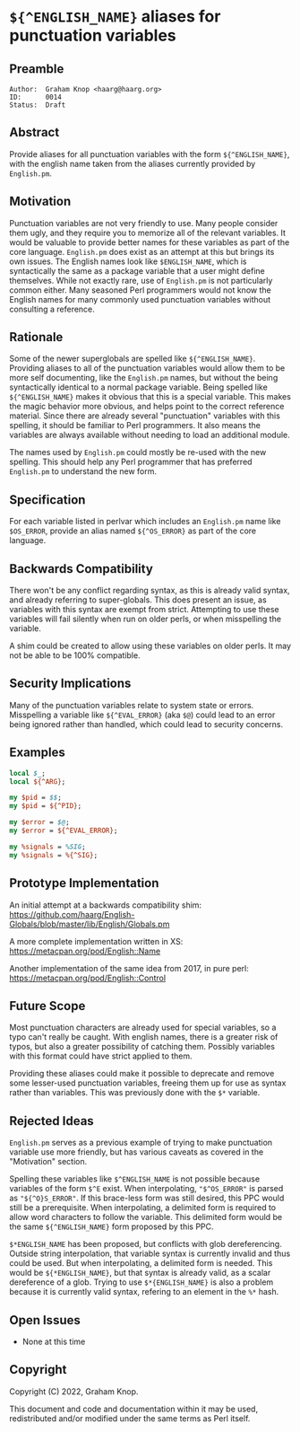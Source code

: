 # `${^ENGLISH_NAME}` aliases for punctuation variables

## Preamble

    Author:  Graham Knop <haarg@haarg.org>
    ID:      0014
    Status:  Draft

## Abstract

Provide aliases for all punctuation variables with the form
`${^ENGLISH_NAME}`, with the english name taken from the aliases currently
provided by `English.pm`.

## Motivation

Punctuation variables are not very friendly to use. Many people consider them
ugly, and they require you to memorize all of the relevant variables. It would
be valuable to provide better names for these variables as part of the core
language. `English.pm` does exist as an attempt at this but brings its own
issues. The English names look like `$ENGLISH_NAME`, which is syntactically
the same as a package variable that a user might define themselves. While not
exactly rare, use of `English.pm` is not particularly common either. Many
seasoned Perl programmers would not know the English names for many commonly
used punctuation variables without consulting a reference.

## Rationale

Some of the newer superglobals are spelled like `${^ENGLISH_NAME}`. Providing
aliases to all of the punctuation variables would allow them to be more self
documenting, like the `English.pm` names, but without the being syntactically
identical to a normal package variable. Being spelled like `${^ENGLISH_NAME}`
makes it obvious that this is a special variable. This makes the magic
behavior more obvious, and helps point to the correct reference material.
Since there are already several "punctuation" variables with this spelling, it
should be familiar to Perl programmers. It also means the variables are always
available without needing to load an additional module.

The names used by `English.pm` could mostly be re-used with the new spelling.
This should help any Perl programmer that has preferred `English.pm` to
understand the new form.

## Specification

For each variable listed in perlvar which includes an `English.pm` name like
`$OS_ERROR`, provide an alias named `${^OS_ERROR}` as part of the core
language.

## Backwards Compatibility

There won't be any conflict regarding syntax, as this is already valid syntax,
and already referring to super-globals. This does present an issue, as
variables with this syntax are exempt from strict. Attempting to use these
variables will fail silently when run on older perls, or when misspelling the
variable.

A shim could be created to allow using these variables on older perls. It may
not be able to be 100% compatible.

## Security Implications

Many of the punctuation variables relate to system state or errors.
Misspelling a variable like `${^EVAL_ERROR}` (aka `$@`) could lead to an error
being ignored rather than handled, which could lead to security concerns.

## Examples

```perl
local $_;
local ${^ARG};

my $pid = $$;
my $pid = ${^PID};

my $error = $@;
my $error = ${^EVAL_ERROR};

my %signals = %SIG;
my %signals = %{^SIG};
```

## Prototype Implementation

An initial attempt at a backwards compatibility shim:
https://github.com/haarg/English-Globals/blob/master/lib/English/Globals.pm

A more complete implementation written in XS:
https://metacpan.org/pod/English::Name

Another implementation of the same idea from 2017, in pure perl:
https://metacpan.org/pod/English::Control

## Future Scope

Most punctuation characters are already used for special variables, so a typo
can't really be caught. With english names, there is a greater risk of typos,
but also a greater possibility of catching them. Possibly variables with this
format could have strict applied to them.

Providing these aliases could make it possible to deprecate and remove some
lesser-used punctuation variables, freeing them up for use as syntax rather
than variables. This was previously done with the `$*` variable.

## Rejected Ideas

`English.pm` serves as a previous example of trying to make punctuation
variable use more friendly, but has various caveats as covered in the
"Motivation" section.

Spelling these variables like `$^ENGLISH_NAME` is not possible because
variables of the form `$^E` exist. When interpolating, `"$^OS_ERROR"` is
parsed as `"${^O}S_ERROR"`. If this brace-less form was still desired, this
PPC would still be a prerequisite. When interpolating, a delimited form is
required to allow word characters to follow the variable. This delimited form
would be the same `${^ENGLISH_NAME}` form proposed by this PPC.

`$*ENGLISH_NAME` has been proposed, but conflicts with glob dereferencing.
Outside string interpolation, that variable syntax is currently invalid and
thus could be used. But when interpolating, a delimited form is needed. This
would be `${*ENGLISH_NAME}`, but that syntax is already valid, as a scalar
dereference of a glob. Trying to use `$*{ENGLISH_NAME}` is also a problem
because it is currently valid syntax, refering to an element in the `%*` hash.

## Open Issues

  - None at this time

## Copyright

Copyright (C) 2022, Graham Knop.

This document and code and documentation within it may be used, redistributed and/or modified under the same terms as Perl itself.
